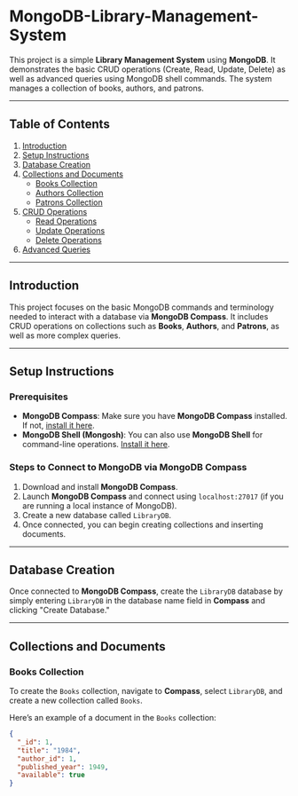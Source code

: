 # MongoDB-Library-Management-System

This project is a simple **Library Management System** using **MongoDB**. It demonstrates the basic CRUD operations (Create, Read, Update, Delete) as well as advanced queries using MongoDB shell commands. The system manages a collection of books, authors, and patrons.

---

## Table of Contents

1. [Introduction](#introduction)
2. [Setup Instructions](#setup-instructions)
3. [Database Creation](#database-creation)
4. [Collections and Documents](#collections-and-documents)
    - [Books Collection](#books-collection)
    - [Authors Collection](#authors-collection)
    - [Patrons Collection](#patrons-collection)
5. [CRUD Operations](#crud-operations)
    - [Read Operations](#read-operations)
    - [Update Operations](#update-operations)
    - [Delete Operations](#delete-operations)
6. [Advanced Queries](#advanced-queries)

---

## Introduction

This project focuses on the basic MongoDB commands and terminology needed to interact with a database via **MongoDB Compass**. It includes CRUD operations on collections such as **Books**, **Authors**, and **Patrons**, as well as more complex queries.

---

## Setup Instructions

### Prerequisites

- **MongoDB Compass**: Make sure you have **MongoDB Compass** installed. If not, [install it here](https://www.mongodb.com/try/download/compass).
- **MongoDB Shell (Mongosh)**: You can also use **MongoDB Shell** for command-line operations. [Install it here](https://www.mongodb.com/try/download/shell).

### Steps to Connect to MongoDB via MongoDB Compass

1. Download and install **MongoDB Compass**.
2. Launch **MongoDB Compass** and connect using `localhost:27017` (if you are running a local instance of MongoDB).
3. Create a new database called `LibraryDB`.
4. Once connected, you can begin creating collections and inserting documents.

---

## Database Creation

Once connected to **MongoDB Compass**, create the `LibraryDB` database by simply entering `LibraryDB` in the database name field in **Compass** and clicking "Create Database."

---

## Collections and Documents

### Books Collection

To create the `Books` collection, navigate to **Compass**, select `LibraryDB`, and create a new collection called `Books`.

Here’s an example of a document in the `Books` collection:

```json
{
  "_id": 1,
  "title": "1984",
  "author_id": 1,
  "published_year": 1949,
  "available": true
}
